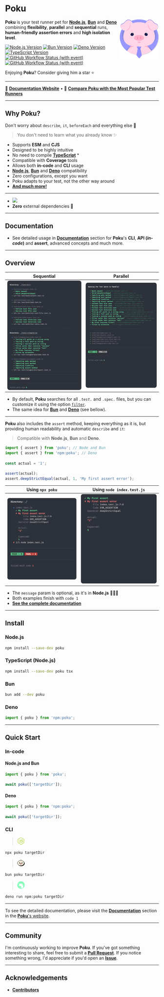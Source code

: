 [node-version-url]: https://github.com/nodejs/node
[node-version-image]: https://img.shields.io/badge/Node.js->=6.0.0-badc58
[bun-version-url]: https://github.com/oven-sh/bun
[bun-version-image]: https://img.shields.io/badge/Bun->=0.5.3-f471b5
[deno-version-url]: https://github.com/denoland/deno
[deno-version-image]: https://img.shields.io/badge/Deno->=1.30.0-70ffaf
[typescript-url]: https://github.com/microsoft/TypeScript
[typescript-version-image]: https://img.shields.io/badge/TypeScript->=5.0.2-3077c6
[ci-url]: https://github.com/wellwelwel/poku/actions/workflows/ci.yml?query=branch%3Amain
[ci-image]: https://img.shields.io/github/actions/workflow/status/wellwelwel/poku/ci.yml?event=push&style=flat&label=CI&branch=main
[ql-url]: https://github.com/wellwelwel/poku/actions/workflows/codeql.yml?query=branch%3Amain
[ql-image]: https://img.shields.io/github/actions/workflow/status/wellwelwel/poku/codeql.yml?event=push&style=flat&label=Code%20QL&branch=main

# Poku

<img align="right" width="128" height="128" alt="Logo" src=".github/assets/readme/poku.svg">

**Poku** is your test runner pet for [**Node.js**][node-version-url], [**Bun**][bun-version-url] and [**Deno**][deno-version-url] combining **flexibility**, **parallel** and **sequential** runs, **human-friendly assertion errors** and **high isolation level**.

[![Node.js Version][node-version-image]][node-version-url]
[![Bun Version][bun-version-image]][bun-version-url]
[![Deno Version][deno-version-image]][deno-version-url]
[![TypeScript Version][typescript-version-image]][typescript-url]
[![GitHub Workflow Status (with event)][ci-image]][ci-url]
[![GitHub Workflow Status (with event)][ql-image]][ql-url]

Enjoying **Poku**? Consider giving him a star ⭐️

---

🐷 [**Documentation Website**](https://poku.dev) • 🔬 [**Compare Poku with the Most Popular Test Runners**](https://poku.dev/docs/comparing)

---

## Why Poku?

Don't worry about `describe`, `it`, `beforeEach` and everything else 🚀

> You don't need to learn what you already know ✨

- Supports **ESM** and **CJS**
- Designed to be highly intuitive
- No need to compile [**TypeScript**][typescript-url] \*
- Compatible with **Coverage** tools
- Allows both **in-code** and **CLI** usage
- [**Node.js**][node-version-url], [**Bun**][bun-version-url] and [**Deno**][deno-version-url] compatibility
- Zero configurations, except you want
- Poku adapts to your test, not the other way around
- [**And much more!**](https://poku.dev)

---

- <img src="https://img.shields.io/bundlephobia/min/poku">
- **Zero** external dependencies 🌱

---

## Documentation

- See detailed usage in [**Documentation**](https://poku.dev/docs/category/documentation) section for **Poku**'s **CLI**, **API (_in-code_)** and **assert**, advanced concepts and much more.

---

## Overview

| Sequential                                                   | Parallel                                                   |
| ------------------------------------------------------------ | ---------------------------------------------------------- |
| <img src=".github/assets/readme/sequential.png" width="360"> | <img src=".github/assets/readme/parallel.png" width="360"> |

- By default, **Poku** searches for all _`.test.`_ and `.spec.` files, but you can customize it using the option [`filter`](https://poku.dev/docs/documentation/poku/configs/filter).
- The same idea for [**Bun**][bun-version-url] and [**Deno**][deno-version-url] (see bellow).

---

**Poku** also includes the `assert` method, keeping everything as it is, but providing human readability and automatic `describe` and `it`:

> Compatible with **Node.js**, **Bun** and **Deno**.

```ts
import { assert } from 'poku'; // Node and Bun
import { assert } from 'npm:poku'; // Deno

const actual = '1';

assert(actual);
assert.deepStrictEqual(actual, 1, 'My first assert error');
```

| Using `npx poku`                                              | Using `node index.test.js`                                    |
| ------------------------------------------------------------- | ------------------------------------------------------------- |
| <img src=".github/assets/readme/assert-poku.png" width="360"> | <img src=".github/assets/readme/assert-node.png" width="360"> |

- The `message` param is optional, as it's in **Node.js** 🧑🏻‍🎓
- Both examples finish with `code 1`
- [**See the complete documentation**](https://poku.dev/docs/documentation/assert)

---

## Install

### **Node.js**

```bash
npm install --save-dev poku
```

### TypeScript (Node.js)

```bash
npm install --save-dev poku tsx
```

### Bun

```bash
bun add --dev poku
```

### **Deno**

```ts
import { poku } from 'npm:poku';
```

---

## Quick Start

### In-code

#### Node.js and Bun

```ts
import { poku } from 'poku';

await poku(['targetDir']);
```

#### Deno

```ts
import { poku } from 'npm:poku';

await poku(['targetDir']);
```

### CLI

> <img src=".github/assets/readme/node-js.svg" width="24" />

```bash
npx poku targetDir
```

> <img src=".github/assets/readme/bun.svg" width="24" />

```bash
bun poku targetDir
```

> <img src=".github/assets/readme/deno.svg" width="24" />

```bash
deno run npm:poku targetDir
```

---

To see the detailed documentation, please visit the [**Documentation**](https://poku.dev/docs/category/documentation) section in the [**Poku**'s website](https://poku.dev).

---

## Community

I'm continuously working to improve **Poku**. If you've got something interesting to share, feel free to submit a [**Pull Request**](https://github.com/wellwelwel/poku/compare). If you notice something wrong, I'd appreciate if you'd open an [**Issue**](https://github.com/wellwelwel/poku/issues/new).

---

## Acknowledgements

- [**Contributors**](https://github.com/wellwelwel/poku/graphs/contributors)
